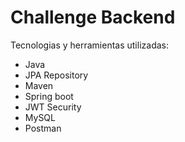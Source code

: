 # Challenge Backend

Tecnologias y herramientas utilizadas: 
* Java
* JPA Repository
* Maven
* Spring boot 
* JWT Security
* MySQL
* Postman
